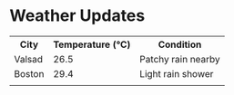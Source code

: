 # Weather Updates

<!-- WEATHER-UPDATE-START -->
<table><tr><th>City</th><th>Temperature (°C)</th><th>Condition</th></tr><tr><td>Valsad</td><td>26.5</td><td>Patchy rain nearby</td></tr><tr><td>Boston</td><td>29.4</td><td>Light rain shower</td></tr><tr><td></td><td></td><td></td></tr></table>
<!-- WEATHER-UPDATE-END -->
